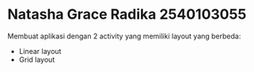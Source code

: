 # Natasha Grace Radika 2540103055

Membuat aplikasi dengan 2 activity yang memiliki layout yang berbeda:
- Linear layout
- Grid layout
